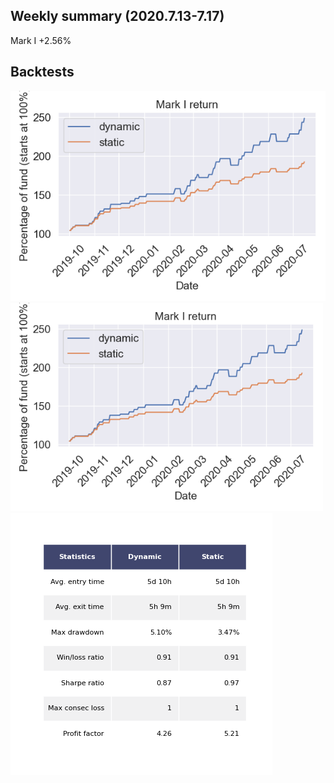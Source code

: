 ## Weekly summary (2020.7.13-7.17)

Mark I  +2.56%


## Backtests
![Image](https://github.com/1INORY/ProQuant/blob/master/figures/MarkI_return.png)
<img src="https://github.com/1INORY/ProQuant/blob/master/figures/MarkI_return.png" width="500">
![Image](/figures/table_MarkI.png)  


